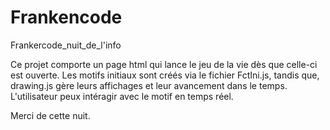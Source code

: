 # Frankencode
Frankercode_nuit_de_l'info


Ce projet comporte un page html qui lance le jeu de la vie dès que celle-ci est ouverte. Les motifs initiaux sont créés via le fichier FctIni.js, tandis que, drawing.js gère leurs affichages et leur avancement dans le temps.
L'utilisateur peux intéragir avec le motif en temps réel.

Merci de cette nuit.

